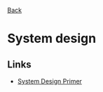[Back](../README.md)

# System design

## Links

- [System Design Primer](https://github.com/donnemartin/system-design-primer)
